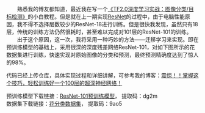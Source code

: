 &emsp;&emsp;熟悉我的博友都知道，最近我在写一个[《TF2.0深度学习实战：图像分类/目标检测》](https://blog.csdn.net/wjinjie/article/details/104700834)的小白教程。但是就在上一期实现[ResNet](https://blog.csdn.net/wjinjie/article/details/105583526)的过程中，由于电脑性能原因，我不得不选择层数较少的ResNet-18进行训练。但是很快我发现，虽然只有18层，传统的训练方法仍然很耗时，甚至难以完成对101层的ResNet-101的训练。  
&emsp;&emsp;出于这个原因，这一次，我将采用一种巧妙的方法——迁移学习来实现。即在预训练模型的基础上，采用很深的深度残差网络ResNet-101，对如下图所示的花数据集进行训练，快速实现对原始图像的分类和预测，最终预测精确度达到了惊人的98%。

代码已经上传仓库，具体实现过程和详细讲解，可参考我的博客：[震惊！！掌握这个技巧，轻松训练好一个100层的超深神经网络！](https://blog.csdn.net/wjinjie/article/details/105665214) 

预训练模型下载链接：[ResNet-101预训练模型](https://pan.baidu.com/s/1KYgGBH_MCvMQ3oGxBpIeHw)， 提取码：dg2m   
数据集下载链接：[花分类数据集](https://pan.baidu.com/s/1YLjWX0z09brMewe-kKbWZg)， 提取码：9ao5
